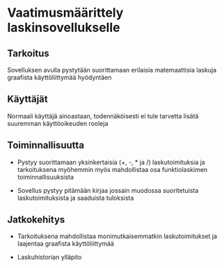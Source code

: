 # Vaatimusmäärittely laskinsovellukselle

## Tarkoitus

Sovelluksen avulla pystytään suorittamaan erilaisia matemaattisia laskuja graafista käyttöliittymää hyödyntäen

## Käyttäjät

Normaali käyttäjä ainoastaan, todennäköisesti ei tule tarvetta lisätä suuremman käyttöoikeuden rooleja

## Toiminnallisuutta

- Pystyy suorittamaan yksinkertaisia (+, -, * ja /) laskutoimituksia ja tarkoituksena myöhemmin myös mahdollistaa osa funktiolaskimen toiminnallisuuksista 

- Sovellus pystyy pitämään kirjaa jossain muodossa suoritetuista laskutoimituksista ja saaduista tuloksista

## Jatkokehitys

- Tarkoituksena mahdollistaa monimutkaisemmatkin laskutoimitukset ja laajentaa graafista käyttöliittymää

- Laskuhistorian ylläpito